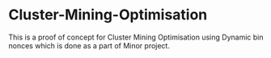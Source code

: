 # Cluster-Mining-Optimisation
This is a proof of concept for Cluster Mining Optimisation using Dynamic bin nonces which is done as a part of Minor project.
